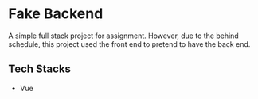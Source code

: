 # Fake Backend

A simple full stack project for assignment. However, due to the behind schedule, this project used the front end to pretend to have the back end.

## Tech Stacks

- Vue
